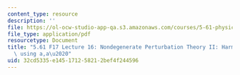 ```yaml
---
content_type: resource
description: ''
file: https://ol-ocw-studio-app-qa.s3.amazonaws.com/courses/5-61-physical-chemistry-fall-2017/32cd5335e145171258212bef4f244596_MIT5_61F17_lec16.pdf
file_type: application/pdf
resourcetype: Document
title: "5.61 F17 Lecture 16: Nondegenerate Perturbation Theory II: Harmonic Oscillators\
  \ using a,a\u2020"
uid: 32cd5335-e145-1712-5821-2bef4f244596
---
```

